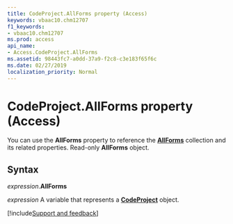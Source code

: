 ```yaml
---
title: CodeProject.AllForms property (Access)
keywords: vbaac10.chm12707
f1_keywords:
- vbaac10.chm12707
ms.prod: access
api_name:
- Access.CodeProject.AllForms
ms.assetid: 98443fc7-a0dd-37a9-f2c8-c3e183f65f6c
ms.date: 02/27/2019
localization_priority: Normal
---
```



# CodeProject.AllForms property (Access)

You can use the **AllForms** property to reference the **[AllForms](Access.AllForms.md)** collection and its related properties. Read-only **AllForms** object.


## Syntax

_expression_.**AllForms**

_expression_ A variable that represents a **[CodeProject](Access.CodeProject.md)** object.




[!include[Support and feedback](~/includes/feedback-boilerplate.md)]